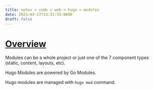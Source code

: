 ```yaml
---
title: notes > code > web > hugo > modules
date: 2023-03-17T13:31:33-0600
draft: false
---
```

# [Overview](https://gohugo.io/hugo-modules/)
Modules can be a whole project or just one of the 7 component types (static, content, layouts, etc).  

Hugo Modules are powered by Go Modules.  

Hugo modules are managed with `hugo mod` command.
